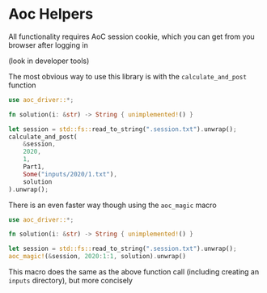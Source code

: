 # Aoc Helpers
All functionality requires AoC session cookie, which you can get from you browser after logging in

(look in developer tools)

The most obvious way to use this library is with the `calculate_and_post` function

```rust
use aoc_driver::*;

fn solution(i: &str) -> String { unimplemented!() }

let session = std::fs::read_to_string(".session.txt").unwrap();
calculate_and_post(
    &session,
    2020,
    1,
    Part1,
    Some("inputs/2020/1.txt"),
    solution
).unwrap();
```

There is an even faster way though using the `aoc_magic` macro

```rust
use aoc_driver::*;

fn solution(i: &str) -> String { unimplemented!() }

let session = std::fs::read_to_string(".session.txt").unwrap();
aoc_magic!(&session, 2020:1:1, solution).unwrap()
```

This macro does the same as the above function call (including creating an `inputs` directory), but more concisely